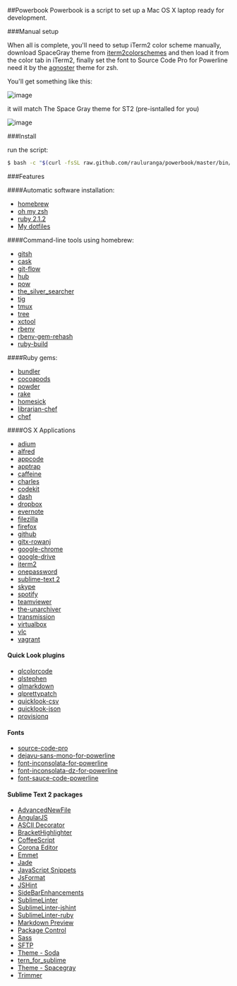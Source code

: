 ##Powerbook
Powerbook is a script to set up a Mac OS X laptop ready for development.

###Manual setup

When all is complete, you'll need to setup iTerm2 color scheme manually, download SpaceGray theme from [iterm2colorschemes](http://iterm2colorschemes.com/) and then load it from the color tab in iTerm2, finally set the font to Source Code Pro for Powerline need it by the [agnoster](https://gist.github.com/agnoster/3712874) theme for zsh.

You'll get something like this:

![image](http://f.cl.ly/items/160A0W1u2D0K1A3E3y0G/iTerm2.png)


it will match The Space Gray theme for ST2 (pre-isntalled for you)

![image](http://f.cl.ly/items/2D2Q1Q0A3l2G0M3R0M0g/spacegray.png)

###Install

run the script:

```bash
$ bash -c "$(curl -fsSL raw.github.com/rauluranga/powerbook/master/bin/install)"
```

###Features

####Automatic software installation:   

- [homebrew](http://brew.sh/)
- [oh my zsh](https://github.com/robbyrussell/oh-my-zsh)
- [ruby 2.1.2](https://www.ruby-lang.org/en/)
- [My dotfiles](https://github.com/rauluranga/dotfiles)

####Command-line tools using homebrew:   

- [gitsh](https://github.com/thoughtbot/gitsh)
- [cask](https://github.com/caskroom/homebrew-cask)
- [git-flow](https://github.com/nvie/gitflow)
- [hub](https://github.com/github/hub)
- [pow](http://pow.cx/)
- [the_silver_searcher](https://github.com/ggreer/the_silver_searcher)
- [tig](https://github.com/jonas/tig)
- [tmux](http://tmux.sourceforge.net/)
- [tree](http://mama.indstate.edu/users/ice/tree/)
- [xctool](https://github.com/facebook/xctool)
- [rbenv](https://github.com/sstephenson/rbenv)
- [rbenv-gem-rehash](https://github.com/sstephenson/rbenv-gem-rehash)
- [ruby-build](https://github.com/sstephenson/ruby-build)

####Ruby gems:   

- [bundler](http://bundler.io/)
- [cocoapods](http://cocoapods.org/)
- [powder](https://github.com/Rodreegez/powder)
- [rake](https://github.com/jimweirich/rake)
- [homesick](https://github.com/technicalpickles/homesick)
- [librarian-chef](https://github.com/applicationsonline/librarian-chef)
- [chef](https://github.com/opscode/chef/)

####OS X Applications

- [adium](https://www.adium.im/)
- [alfred](http://www.alfredapp.com/)
- [appcode](http://www.jetbrains.com/objc/)
- [apptrap](http://onnati.net/apptrap/)
- [caffeine](http://lightheadsw.com/caffeine/)
- [charles](http://www.charlesproxy.com/)
- [codekit](https://incident57.com/codekit/)
- [dash](http://kapeli.com/Dash.zip)
- [dropbox](https://www.dropbox.com/)
- [evernote](https://evernote.com/)
- [filezilla](https://filezilla-project.org/)
- [firefox](http://www.mozilla.org/en-US/firefox/new/)
- [github](https://mac.github.com/)
- [gitx-rowanj](http://rowanj.github.io/gitx/)
- [google-chrome](https://www.google.com/intl/en/chrome/browser/)
- [google-drive](https://drive.google.com/)
- [iterm2](http://www.iterm2.com/)
- [onepassword](https://agilebits.com/onepassword)
- [sublime-text 2](http://www.sublimetext.com/2)
- [skype](http://www.skype.com/en/)
- [spotify](https://www.spotify.com/)
- [teamviewer](http://www.teamviewer.com/en/index.aspx)
- [the-unarchiver](http://wakaba.c3.cx/s/apps/unarchiver)
- [transmission](https://www.transmissionbt.com/)
- [virtualbox](https://www.virtualbox.org/)
- [vlc](http://www.videolan.org/vlc/index.html)
- [vagrant](http://www.vagrantup.com/)

#### Quick Look plugins

- [qlcolorcode](https://code.google.com/p/qlcolorcode/)
- [qlstephen](https://github.com/whomwah/qlstephen)
- [qlmarkdown](https://github.com/toland/qlmarkdown)
- [qlprettypatch](https://github.com/atnan/QLPrettyPatch)
- [quicklook-csv](https://github.com/p2/quicklook-csv)
- [quicklook-json](http://www.sagtau.com/quicklookjson.html) 
- [provisionq](https://github.com/ealeksandrov/ProvisionQL)

#### Fonts

- [source-code-pro](http://blog.typekit.com/2012/09/24/source-code-pro/)
- [dejavu-sans-mono-for-powerline](https://github.com/Lokaltog/powerline-fonts/tree/master/DejaVuSansMono)
- [font-inconsolata-for-powerline](https://github.com/Lokaltog/powerline-fonts/tree/master/Inconsolata)
- [font-inconsolata-dz-for-powerline](https://github.com/Lokaltog/powerline-fonts/tree/master/InconsolataDz)
- [font-sauce-code-powerline](https://github.com/Lokaltog/powerline-fonts/tree/master/SourceCodePro)

#### Sublime Text 2 packages

- [AdvancedNewFile](https://github.com/skuroda/Sublime-AdvancedNewFile)
- [AngularJS](https://github.com/angular-ui/AngularJS-sublime-package)
- [ASCII Decorator](https://github.com/viisual/ASCII-Decorator)
- [BracketHighlighter](http://montesjmm.com/2012/09/19/sublime-text-2-bracket-highlighter/)
- [CoffeeScript](https://github.com/Xavura/CoffeeScript-Sublime-Plugin)
- [Corona Editor](https://github.com/coronalabs/CoronaSDK-SublimeText)
- [Emmet](https://github.com/sergeche/emmet-sublime)
- [Jade](https://github.com/davidrios/jade-tmbundle)
- [JavaScript Snippets](https://github.com/jprichardson/sublime-js-snippets)
- [JsFormat](https://github.com/jdc0589/JsFormat)
- [JSHint](https://github.com/uipoet/sublime-jshint)
- [SideBarEnhancements](https://github.com/titoBouzout/SideBarEnhancements)
- [SublimeLinter](https://github.com/SublimeLinter/SublimeLinter-for-ST2)
- [SublimeLinter-jshint](https://github.com/SublimeLinter/SublimeLinter-jshint)
- [SublimeLinter-ruby](https://github.com/SublimeLinter/SublimeLinter-ruby)
- [Markdown Preview](https://github.com/revolunet/sublimetext-markdown-preview)
- [Package Control](https://sublime.wbond.net/)
- [Sass](https://github.com/nathos/sass-textmate-bundle)
- [SFTP](http://wbond.net/sublime_packages/sftp)
- [Theme - Soda](https://github.com/buymeasoda/soda-theme/)
- [tern_for_sublime](https://github.com/marijnh/tern_for_sublime)
- [Theme - Spacegray](https://github.com/kkga/spacegray)
- [Trimmer](https://github.com/jonlabelle/Trimmer)



